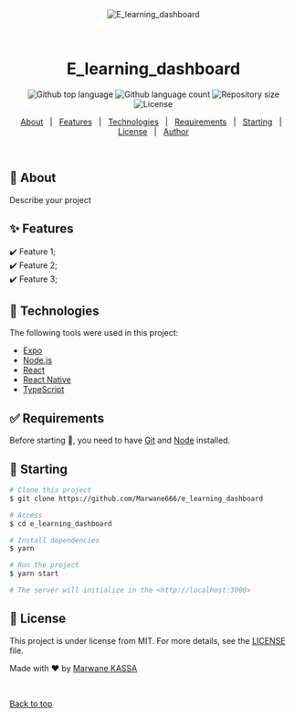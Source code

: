 <div align="center" id="top"> 
  <img src="./.github/app.gif" alt="E_learning_dashboard" />

  &#xa0;

  <!-- <a href="https://e_learning_dashboard.netlify.app">Demo</a> -->
</div>

<h1 align="center">E_learning_dashboard</h1>

<p align="center">
  <img alt="Github top language" src="https://img.shields.io/github/languages/top/{{YOUR_GITHUB_USERNAME}}/e_learning_dashboard?color=56BEB8">

  <img alt="Github language count" src="https://img.shields.io/github/languages/count/{{YOUR_GITHUB_USERNAME}}/e_learning_dashboard?color=56BEB8">

  <img alt="Repository size" src="https://img.shields.io/github/repo-size/{{YOUR_GITHUB_USERNAME}}/e_learning_dashboard?color=56BEB8">

  <img alt="License" src="https://img.shields.io/github/license/{{YOUR_GITHUB_USERNAME}}/e_learning_dashboard?color=56BEB8">

  <!-- <img alt="Github issues" src="https://img.shields.io/github/issues/{{YOUR_GITHUB_USERNAME}}/e_learning_dashboard?color=56BEB8" /> -->

  <!-- <img alt="Github forks" src="https://img.shields.io/github/forks/{{YOUR_GITHUB_USERNAME}}/e_learning_dashboard?color=56BEB8" /> -->

  <!-- <img alt="Github stars" src="https://img.shields.io/github/stars/{{YOUR_GITHUB_USERNAME}}/e_learning_dashboard?color=56BEB8" /> -->
</p>

<!-- Status -->

<!-- <h4 align="center"> 
	🚧  E_learning_dashboard 🚀 Under construction...  🚧
</h4> 

<hr> -->

<p align="center">
  <a href="#dart-about">About</a> &#xa0; | &#xa0; 
  <a href="#sparkles-features">Features</a> &#xa0; | &#xa0;
  <a href="#rocket-technologies">Technologies</a> &#xa0; | &#xa0;
  <a href="#white_check_mark-requirements">Requirements</a> &#xa0; | &#xa0;
  <a href="#checkered_flag-starting">Starting</a> &#xa0; | &#xa0;
  <a href="#memo-license">License</a> &#xa0; | &#xa0;
  <a href="https://github.com/{{YOUR_GITHUB_USERNAME}}" target="_blank">Author</a>
</p>

<br>

## :dart: About ##

Describe your project

## :sparkles: Features ##

:heavy_check_mark: Feature 1;\
:heavy_check_mark: Feature 2;\
:heavy_check_mark: Feature 3;

## :rocket: Technologies ##

The following tools were used in this project:

- [Expo](https://expo.io/)
- [Node.js](https://nodejs.org/en/)
- [React](https://pt-br.reactjs.org/)
- [React Native](https://reactnative.dev/)
- [TypeScript](https://www.typescriptlang.org/)

## :white_check_mark: Requirements ##

Before starting :checkered_flag:, you need to have [Git](https://git-scm.com) and [Node](https://nodejs.org/en/) installed.

## :checkered_flag: Starting ##

```bash
# Clone this project
$ git clone https://github.com/Marwane666/e_learning_dashboard

# Access
$ cd e_learning_dashboard

# Install dependencies
$ yarn

# Run the project
$ yarn start

# The server will initialize in the <http://localhost:3000>
```

## :memo: License ##

This project is under license from MIT. For more details, see the [LICENSE](LICENSE.md) file.


Made with :heart: by <a href="https://github.com/Marwane666" target="_blank">Marwane KASSA</a>

&#xa0;

<a href="#top">Back to top</a>
